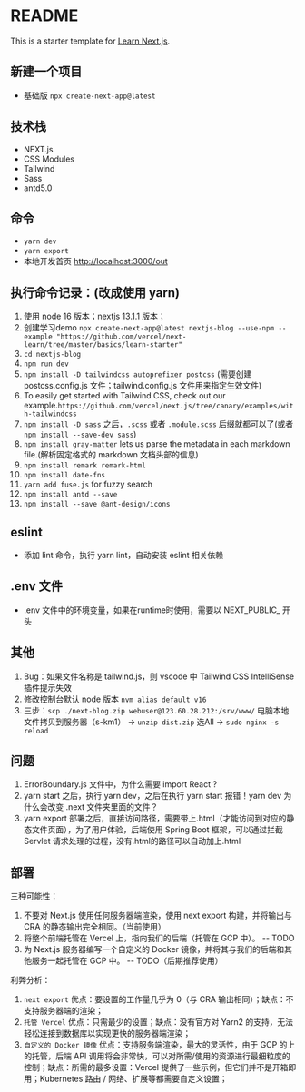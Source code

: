 # README

This is a starter template for [Learn Next.js](https://nextjs.org/learn).

## 新建一个项目

* 基础版 `npx create-next-app@latest`

## 技术栈

* NEXT.js
* CSS Modules
* Tailwind
* Sass
* antd5.0

## 命令

* `yarn dev`
* `yarn export`
* 本地开发首页 <http://localhost:3000/out>

## 执行命令记录：(改成使用 yarn)

1. 使用 node 16 版本；nextjs 13.1.1 版本；
2. 创建学习demo `npx create-next-app@latest nextjs-blog --use-npm --example "https://github.com/vercel/next-learn/tree/master/basics/learn-starter"`
3. `cd nextjs-blog`
4. `npm run dev`
5. `npm install -D tailwindcss autoprefixer postcss` (需要创建 postcss.config.js 文件；tailwind.config.js 文件用来指定生效文件)
6. To easily get started with Tailwind CSS, check out our example.`https://github.com/vercel/next.js/tree/canary/examples/with-tailwindcss`
7. `npm install -D sass` 之后，`.scss` 或者 `.module.scss` 后缀就都可以了(或者 `npm install --save-dev sass`)
8. `npm install gray-matter` lets us parse the metadata in each markdown file.(解析固定格式的 markdown 文档头部的信息)
9. `npm install remark remark-html`
10. `npm install date-fns`
11. `yarn add fuse.js` for fuzzy search
12. `npm install antd --save`
13. `npm install --save @ant-design/icons`

## eslint

* 添加 lint 命令，执行 yarn lint，自动安装 eslint 相关依赖

## .env 文件

* .env 文件中的环境变量，如果在runtime时使用，需要以 NEXT_PUBLIC_ 开头

## 其他

1. Bug：如果文件名称是 tailwind.js，则 vscode 中 Tailwind CSS IntelliSense 插件提示失效
2. 修改控制台默认 node 版本 `nvm alias default v16`
3. 三步：`scp ./next-blog.zip webuser@123.60.28.212:/srv/www/` 电脑本地文件拷贝到服务器（s-km1） -> `unzip dist.zip` 选All -> `sudo nginx -s reload`

## 问题

1. ErrorBoundary.js 文件中，为什么需要 import React ?
2. yarn start 之后，执行 yarn dev，之后在执行 yarn start 报错！yarn dev 为什么会改变 .next 文件夹里面的文件？
3. yarn export 部署之后，直接访问路径，需要带上.html（才能访问到对应的静态文件页面），为了用户体验，后端使用 Spring Boot 框架，可以通过拦截 Servlet 请求处理的过程，没有.html的路径可以自动加上.html

## 部署

三种可能性：

1. 不要对 Next.js 使用任何服务器端渲染，使用 next export 构建，并将输出与 CRA 的静态输出完全相同。（当前使用）
2. 将整个前端托管在 Vercel 上，指向我们的后端（托管在 GCP 中）。 -- TODO
3. 为 Next.js 服务器编写一个自定义的 Docker 镜像，并将其与我们的后端和其他服务一起托管在 GCP 中。 -- TODO（后期推荐使用）

利弊分析：

1. `next export` 优点：要设置的工作量几乎为 0（与 CRA 输出相同）；缺点：不支持服务器端的渲染；
2. `托管 Vercel` 优点：只需最少的设置；缺点：没有官方对 Yarn2 的支持，无法轻松连接到数据库以实现更快的服务器端渲染；
3. `自定义的 Docker 镜像` 优点：支持服务端渲染，最大的灵活性，由于 GCP 的上的托管，后端 API 调用将会非常快，可以对所需/使用的资源进行最细粒度的控制；缺点：所需的最多设置：Vercel 提供了一些示例，但它们并不是开箱即用；Kubernetes 路由 / 网络、扩展等都需要自定义设置；
